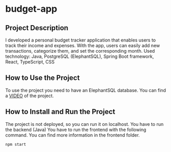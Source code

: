# budget-app
## Project Description
I developed a personal budget tracker application that enables users to track their income and expenses. With the app, users can easily add new transactions, categorize them, and set the corresponding month.
Used technology: Java, PostgreSQL (ElephantSQL), Spring Boot framework, React, TypeScript, CSS

## How to Use the Project
To use the project you need to have an ElephantSQL database.
You can find a [VIDEO](https://www.youtube.com/watch?v=lrij8nYfUFQ) of the project. 

## How to Install and Run the Project
The project is not deployed, so you can run it on localhost. 
You have to run the backend (Java)
You have to run the frontend with the following command. You can find more information in the frontend folder.
```bash
npm start
```
